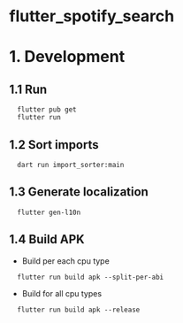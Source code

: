 # flutter_spotify_search

# 1. Development
## 1.1 Run
```
  flutter pub get
  flutter run
```
## 1.2 Sort imports
```
  dart run import_sorter:main
```
## 1.3 Generate localization
```
  flutter gen-l10n
```
## 1.4 Build APK
  - Build per each cpu type
```
  flutter run build apk --split-per-abi
```
  - Build for all cpu types
```
  flutter run build apk --release
```

